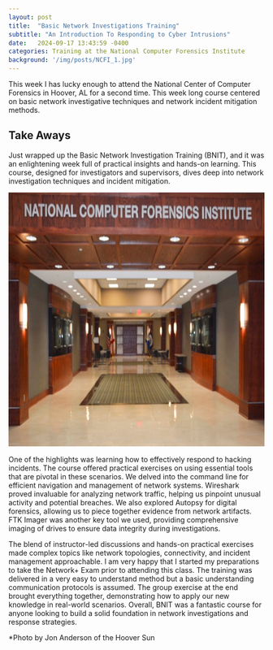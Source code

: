 ```yaml
---
layout: post
title:  "Basic Network Investigations Training"
subtitle: "An Introduction To Responding to Cyber Intrusions"
date:   2024-09-17 13:43:59 -0400
categories: Training at the National Computer Forensics Institute
background: '/img/posts/NCFI_1.jpg'
---
```


 <p>This week I has lucky enough to attend the National Center of Computer Forensics in Hoover, AL for a second time. This week long course centered on basic network investigative techniques and network incident mitigation methods.</p>

<h2 class="section-heading"> Take Aways </h2>

<p> Just wrapped up the Basic Network Investigation Training (BNIT), and it was an enlightening week full of practical insights and hands-on learning. This course, designed for investigators and supervisors, dives deep into network investigation techniques and incident mitigation.</p>

<img src="/img/posts/NCFI.jpg" alt="NCFI" style="width:750px;height:500px;" class="center">

<p> One of the highlights was learning how to effectively respond to hacking incidents. The course offered practical exercises on using essential tools that are pivotal in these scenarios. We delved into the command line for efficient navigation and management of network systems. Wireshark proved invaluable for analyzing network traffic, helping us pinpoint unusual activity and potential breaches. We also explored Autopsy for digital forensics, allowing us to piece together evidence from network artifacts. FTK Imager was another key tool we used, providing comprehensive imaging of drives to ensure data integrity during investigations.</p>

<p> The blend of instructor-led discussions and hands-on practical exercises made complex topics like network topologies, connectivity, and incident management approachable. I am very happy that I started my preparations to take the Network+ Exam prior to attending this class. The training was delivered in a very easy to understand method but a basic understanding communication protocols is assumed. The group exercise at the end brought everything together, demonstrating how to apply our new knowledge in real-world scenarios. Overall, BNIT was a fantastic course for anyone looking to build a solid foundation in network investigations and response strategies.</p>

<p> *Photo by Jon Anderson of the Hoover Sun
 
 <!-- <div class="reveal">
      <div class="slides">
        <section data-markdown="slides/TRAINING.md" data-separator="^---$" data-separator-vertical="^--$" data-background-image="slides/img/background.png"></section>
      </div> -->
 
 <!-- You’ll find this post in your `_posts` directory. Go ahead and edit it and re-build the site to see your changes. You can rebuild the site in many different ways, but the most common way is to run `jekyll serve`, which launches a web server and auto-regenerates your site when a file is updated. --> 

<!-- Jekyll requires blog post files to be named according to the following format: --> 

<!-- `YEAR-MONTH-DAY-title.MARKUP` --> 

<!-- Where `YEAR` is a four-digit number, `MONTH` and `DAY` are both two-digit numbers, and `MARKUP` is the file extension representing the format used in the file. After that, include the necessary front matter. Take a look at the source for this post to get an idea about how it works. --> 

<!-- Jekyll also offers powerful support for code snippets: --> 

<!-- Check out the [Jekyll docs][jekyll-docs] for more info on how to get the most out of Jekyll. File all bugs/feature requests at [Jekyll’s GitHub repo][jekyll-gh]. If you have questions, you can ask them on [Jekyll Talk][jekyll-talk]. --> 

<!-- [jekyll-docs]: https://jekyllrb.com/docs/home
[jekyll-gh]:   https://github.com/jekyll/jekyll
[jekyll-talk]: https://talk.jekyllrb.com/ --> 
